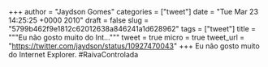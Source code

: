 
+++
author = "Jaydson Gomes"
categories = ["tweet"]
date = "Tue Mar 23 14:25:25 +0000 2010"
draft = false
slug = "5799b462f9e1812c62012638a846241a1d628962"
tags = ["tweet"]
title = """Eu não gosto muito do Int..."""
tweet = true
micro = true
tweet_url = "https://twitter.com/jaydson/status/10927470043"
+++
Eu não gosto muito do Internet Explorer. #RaivaControlada

